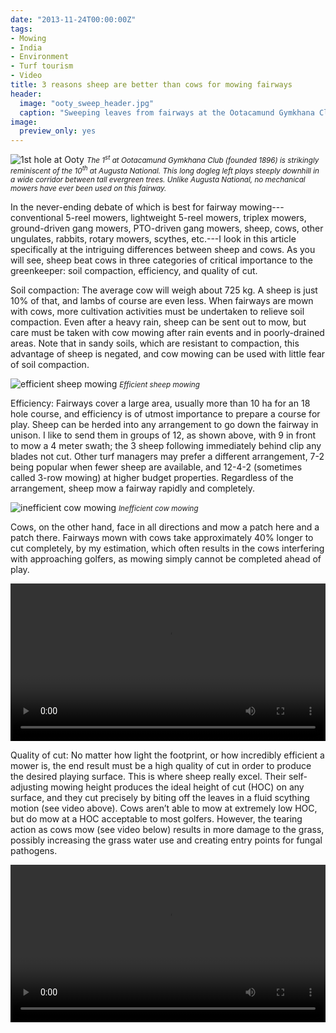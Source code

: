 ```yaml
---
date: "2013-11-24T00:00:00Z"
tags:
- Mowing
- India
- Environment
- Turf tourism
- Video
title: 3 reasons sheep are better than cows for mowing fairways
header:
  image: "ooty_sweep_header.jpg"
  caption: "Sweeping leaves from fairways at the Ootacamund Gymkhana Club, Tamil Nadu, India"
image:
  preview_only: yes
---
```


![1st hole at Ooty](/media/ooty10.jpg)
<small>*The 1<sup>st</sup> at Ootacamund Gymkhana Club (founded 1896) is strikingly reminiscent of the 10<sup>th</sup> at Augusta National. This long dogleg left plays steeply downhill in a wide corridor between tall evergreen trees. Unlike Augusta National, no mechanical mowers have ever been used on this fairway.*</small>

In the never-ending debate of which is best for fairway mowing---conventional 5-reel mowers, lightweight 5-reel mowers, triplex mowers, ground-driven gang mowers, PTO-driven gang mowers, sheep, cows, other ungulates, rabbits, rotary mowers, scythes, etc.---I look in this article specifically at the intriguing differences between sheep and cows. As you will see, sheep beat cows in three categories of critical importance to the greenkeeper: soil compaction, efficiency, and quality of cut.

Soil compaction: The average cow will weigh about 725 kg. A sheep is just 10% of that, and lambs of course are even less. When fairways are mown with cows, more cultivation activities must be undertaken to relieve soil compaction. Even after a heavy rain, sheep can be sent out to mow, but care must be taken with cow mowing after rain events and in poorly-drained areas. Note that in sandy soils, which are resistant to compaction, this advantage of sheep is negated, and cow mowing can be used with little fear of soil compaction.

![efficient sheep mowing](/media/ooty_sheep.jpg)
<small>*Efficient sheep mowing*</small>

Efficiency: Fairways cover a large area, usually more than 10 ha for an 18 hole course, and efficiency is of utmost importance to prepare a course for play. Sheep can be herded into any arrangement to go down the fairway in unison. I like to send them in groups of 12, as shown above, with 9 in front to mow a 4 meter swath; the 3 sheep following immediately behind clip any blades not cut. Other turf managers may prefer a different arrangement, 7-2 being popular when fewer sheep are available, and 12-4-2 (sometimes called 3-row mowing) at higher budget properties. Regardless of the arrangement, sheep mow a fairway rapidly and completely.

![inefficient cow mowing](/media/ooty_cow_mowing.jpg)
<small>*Inefficient cow mowing*</small>

Cows, on the other hand, face in all directions and mow a patch here and a patch there. Fairways mown with cows take approximately 40% longer to cut completely, by my estimation, which often results in the cows interfering with approaching golfers, as mowing simply cannot be completed ahead of play.

<video width="100%" controls>
  <source src="https://www.asianturfgrass.com/media/sheep.mp4" type="video/mp4">
</video>

Quality of cut: No matter how light the footprint, or how incredibly efficient a mower is, the end result must be a high quality of cut in order to produce the desired playing surface. This is where sheep really excel. Their self-adjusting mowing height produces the ideal height of cut (HOC) on any surface, and they cut precisely by biting off the leaves in a fluid scything motion (see video above). Cows aren’t able to mow at extremely low HOC, but do mow at a HOC acceptable to most golfers. However, the tearing action as cows mow (see video below) results in more damage to the grass, possibly increasing the grass water use and creating entry points for fungal pathogens.

<video width="100%" controls>
  <source src="https://www.asianturfgrass.com/media/cow.mp4" type="video/mp4">
</video>

